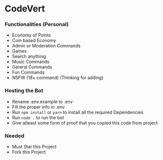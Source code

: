# CodeVert

### Functionalities (Personal)

-   Economy of Points
-   Coin based Economy
-   Admin or Moderation Commands
-   Games
-   Search anything 
-   Music Commands
-   Gereral Commands
-   Fun Commands
-   NSFW (18+ command) (Thinking for adding)

### Hosting the Bot

-   Rename .env.example to .env
-   Fill the proper info in .env
-   Run `npm install` or `yarn` to install all the required Dependencies
-   Run `node .` to run the bot
-   Give atleast some form of proof that you copied this code from project

### Needed

-   Must Star this Project
-   Fork this Project
